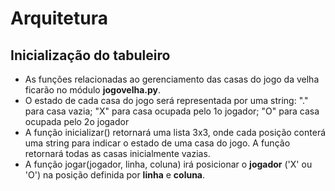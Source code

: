 # Arquitetura 
## Inicialização do tabuleiro 
* As funções relacionadas ao gerenciamento das casas do jogo da velha ficarão no módulo **jogovelha.py**. 
* O estado de cada casa do jogo será representada por uma string: "." para casa vazia; "X" para casa ocupada pelo 1o jogador; "O" para casa ocupada pelo 2o jogador 
* A função inicializar() retornará uma lista 3x3, onde cada posição conterá uma string para indicar o estado de uma casa do jogo. A função retornará todas as casas inicialmente vazias. 
* A função jogar(jogador, linha, coluna) irá posicionar o **jogador** ('X' ou 'O') na posição definida por **linha** e **coluna**.